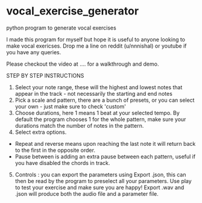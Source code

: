 # vocal_exercise_generator
python program to generate vocal exercises

I made this program for myself but hope it is useful to anyone looking to make vocal exericses. Drop me a line on reddit (u/nnnishal) or youtube if you have
any queries. 

Please checkout the video at .... for a walkthrough and demo.

STEP BY STEP INSTRUCTIONS
1. Select your note range, these will the highest and lowest notes that appear in the track - not necessarily the starting and end notes
2. Pick a scale and pattern, there are a bunch of presets, or you can select your own - just make sure to check 'custom' 
3. Choose durations, here 1 means 1 beat at your selected tempo. By default the program chooses 1 for the whole pattern, make sure your durations match the 
number of notes in the pattern.
4. Select extra options. 
- Repeat and reverse means upon reaching the last note it will return back to the first in the opposite order.
- Pause between is adding an extra pause between each pattern, useful if you have disabled the chords in track. 
5. Controls : you can export the parameters using Export .json, this can then be read by the program to preselect all your parameters. Use play to test
your exercise and make sure you are happy! Export .wav and .json will produce both the audio file and a parameter file. 


